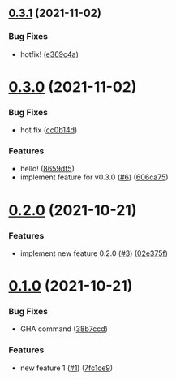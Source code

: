 ## [0.3.1](https://github.com/shoota/shipjs-githubflow/compare/v0.2.0...v0.3.1) (2021-11-02)


### Bug Fixes

* hotfix! ([e369c4a](https://github.com/shoota/shipjs-githubflow/commit/e369c4af28cc07f2fb7d48619c3d585dd33c94f0))



# [0.3.0](https://github.com/shoota/shipjs-githubflow/compare/v0.2.0...v0.3.0) (2021-11-02)


### Bug Fixes

* hot fix ([cc0b14d](https://github.com/shoota/shipjs-githubflow/commit/cc0b14de2c406248ac2c541e6014514c45fc189e))


### Features

* hello! ([8659df5](https://github.com/shoota/shipjs-githubflow/commit/8659df502d43adb0dbca01a262a87807e7cc42a4))
* implement feature for v0.3.0 ([#6](https://github.com/shoota/shipjs-githubflow/issues/6)) ([606ca75](https://github.com/shoota/shipjs-githubflow/commit/606ca75041d8332984df5087e9348dd4ba2626e1))



# [0.2.0](https://github.com/shoota/shipjs-githubflow/compare/v0.1.0...v0.2.0) (2021-10-21)


### Features

* implement new feature 0.2.0 ([#3](https://github.com/shoota/shipjs-githubflow/issues/3)) ([02e375f](https://github.com/shoota/shipjs-githubflow/commit/02e375fa251ceae5fc00f95840dcbfba4073618a))



# [0.1.0](https://github.com/shoota/shipjs-githubflow/compare/v0.0.1...v0.1.0) (2021-10-21)


### Bug Fixes

* GHA command ([38b7ccd](https://github.com/shoota/shipjs-githubflow/commit/38b7ccd79862b3847e877902acaccefb5b817a8d))


### Features

* new feature 1 ([#1](https://github.com/shoota/shipjs-githubflow/issues/1)) ([7fc1ce9](https://github.com/shoota/shipjs-githubflow/commit/7fc1ce97b33baf444067684d6a52bf4c074651b1))



